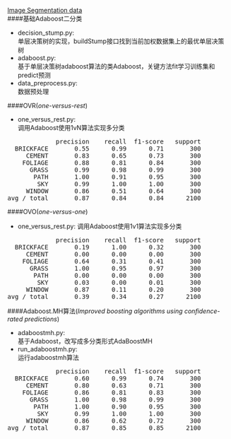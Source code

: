 [Image Segmentation data](http://archive.ics.uci.edu/ml/datasets/Image+Segmentation)   
####基础Adaboost二分类
- decision_stump.py:  
单层决策树的实现，buildStump接口找到当前加权数据集上的最优单层决策树
- adaboost.py:  
基于单层决策树adaboost算法的类Adaboost，关键方法fit学习训练集和predict预测
- data_preprocess.py:  
数据预处理

####OVR(*one-versus-rest*)
- one_versus_rest.py:  
调用Adaboost使用1vN算法实现多分类
<pre>
             precision    recall  f1-score   support
  BRICKFACE       0.55      0.99      0.71       300
     CEMENT       0.83      0.65      0.73       300
    FOLIAGE       0.88      0.81      0.84       300
      GRASS       0.99      0.98      0.99       300
       PATH       1.00      0.91      0.95       300
        SKY       0.99      1.00      1.00       300
     WINDOW       0.86      0.51      0.64       300
avg / total       0.87      0.84      0.84      2100
</pre>
####OVO(*one-versus-one*)
- one_versus_rest.py: 
调用Adaboost使用1v1算法实现多分类
<pre>
             precision    recall  f1-score   support
  BRICKFACE       0.19      1.00      0.32       300
     CEMENT       0.00      0.00      0.00       300
    FOLIAGE       0.64      0.31      0.41       300
      GRASS       1.00      0.95      0.97       300
       PATH       0.00      0.00      0.00       300
        SKY       0.03      0.00      0.01       300
     WINDOW       0.87      0.11      0.20       300
avg / total       0.39      0.34      0.27      2100
</pre>
####Adaboost.MH算法(*Improved boosting algorithms using confidence-rated predictions*)
- adaboostmh.py:  
基于Adaboost，改写成多分类形式AdaBoostMH
- run_adaboostmh.py:  
运行adaboostmh算法
<pre>
             precision    recall  f1-score   support
  BRICKFACE       0.60      0.99      0.74       300
     CEMENT       0.80      0.63      0.71       300
    FOLIAGE       0.86      0.81      0.83       300
      GRASS       1.00      0.98      0.99       300
       PATH       1.00      0.90      0.95       300
        SKY       0.99      1.00      1.00       300
     WINDOW       0.86      0.62      0.72       300
avg / total       0.87      0.85      0.85      2100
</pre>



